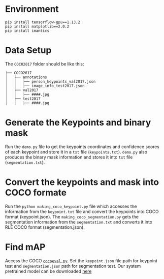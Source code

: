 # Environment
```
pip install tensorflow-gpu==1.13.2
pip install matplotlib==2.0.2
pip install imantics

```

# Data Setup

The `COCO2017` folder should be like this:
``` 
├── COCO2017
│   ├── annotations  
│   │   ├── person_keypoints_val2017.json 
│   │   ├── image_info_test2017.json 
│   ├── val2017  
│   │   ├── ####.jpg  
│   ├── test2017  
│   │   ├── ####.jpg  

```

# Generate the Keypoints and binary mask

Run the `demo.py` file to get the keypoints coordinates and confidence scores of each keypoint and store it in a `txt` file (`keypoints.txt`). `demo.py` also produces the binary mask information and stores it into `txt` file (`segmentation.txt`).   

# Convert the keypoints and mask into COCO formate

Run the `python making_coco_keypoint.py` file which accesses the information from the `keypoint.txt` file and convert the keypoints into COCO format (keypoint.json). The `making_coco_segmentation.py` gets the segmentation information from the `segmentation.txt` and converts it into RLE COCO format (segmentation.json). 

# Find mAP

Access the COCO [`cocoeval.py`](https://github.com/cocodataset/cocoapi/tree/master/PythonAPI). Set the `keypoint.json` file path for keypoint test and `segmentation.json` path for segmentation test. Our system pretrained model can be downloaded [here](https://drive.google.com/drive/folders/1QlHmzX7Cdz6Yjcpr3_yuCbFDFKI-GCxY?usp=sharing)
